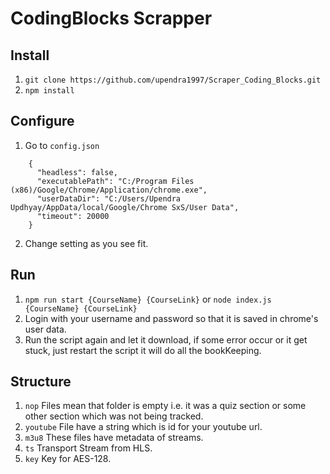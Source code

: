 # CodingBlocks Scrapper
## Install
1. `git clone https://github.com/upendra1997/Scraper_Coding_Blocks.git`
2. `npm install`
## Configure
1. Go to `config.json` 
```
    {
      "headless": false,
      "executablePath": "C:/Program Files (x86)/Google/Chrome/Application/chrome.exe",
      "userDataDir": "C:/Users/Upendra Updhyay/AppData/local/Google/Chrome SxS/User Data",
      "timeout": 20000
    }
```
2. Change setting as you see fit.
## Run
1. `npm run start {CourseName} {CourseLink}` or `node index.js {CourseName} {CourseLink}`
2. Login with your username and password so that it is saved in chrome's user data.
3. Run the script again and let it download, if some error occur or it get stuck, just restart the script it will do all the bookKeeping.
## Structure
1. `nop` Files mean that folder is empty i.e. it was a quiz section or some other section which was not being tracked.
2. `youtube` File have a string which is id for your youtube url.
3. `m3u8` These files have metadata of streams.
4. `ts` Transport Stream from HLS.
5. `key` Key for AES-128.
